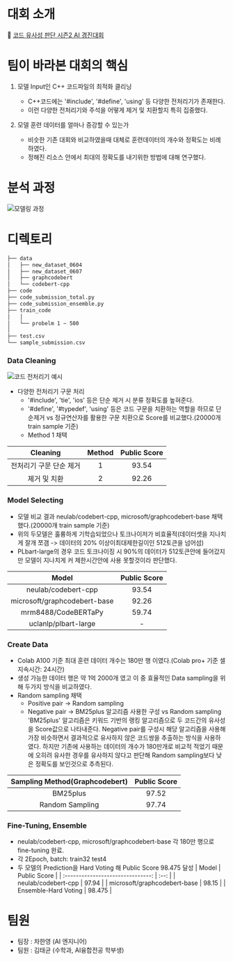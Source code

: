 # 대회 소개
:link: [코드 유사성 판단 시즌2 AI 경진대회](https://dacon.io/competitions/official/236228/overview/description)

# 팀이 바라본 대회의 핵심
1. 모델 Input인 C++ 코드파일의 최적화 클리닝
   - C++코드에는 '#include', '#define', 'using' 등 다양한 전처리기가 존재한다.
   - 이런 다양한 전처리기와 주석을 어떻게 제거 및 치환할지 특히 집중했다.

2. 모델 훈련 데이터를 얼마나 증강할 수 있는가
   - 비슷한 기존 대회와 비교하였을때 대체로 훈련데이터의 개수와 정확도는 비례하였다.
   - 정해진 리소스 안에서 최대의 정확도를 내기위한 방법에 대해 연구했다.

# 분석 과정
![모델링 과정](https://github.com/chahanyeong/cpp-code-similarity/assets/152364900/513b5dcc-5f71-40a1-b384-53f8dc91a957)

# 디렉토리
```bash
├── data
│   ├── new_dataset_0604
│   ├── new_dataset_0607
│   ├── graphcodebert
│   └── codebert-cpp
├── code
├── code_submission_total.py
├── code_submission_ensemble.py
├── train_code
│   │
│   └── probelm 1 ~ 500
│
├── test.csv
└── sample_submission.csv
``` 

### Data Cleaning
![코드 전처리기 예시](https://github.com/chahanyeong/cpp-code-similarity/assets/152364900/cb910f9b-1ad6-4cd7-b351-db370dba1d2b)
- 다양한 전처리기 구문 처리
  - '#include', 'tie', 'ios' 등은 단순 제거 시 분류 정확도를 높혀준다.
  - '#define', '#typedef', 'using' 등은 코드 구문을 치환하는 역할을 하므로 단순제거 vs 정규연산자를 활용한 구문 치환으로 Score를 비교했다.(20000개 train sample 기준)
  - Method 1 채택

|               Cleaning                | Method | Public Score |
| :-------------------------------: | :----: | :--: |
|     전처리기 구문 단순 제거      |  1  | 93.54 |
|          제거 및 치환          |  2  | 92.26 |


### Model Selecting
- 모델 비교 결과 neulab/codebert-cpp, microsoft/graphcodebert-base 채택했다.(20000개 train sample 기준)
- 위의 두모델은 훌륭하게 기학습되었으나 토크나이저가 비효율적(데이터셋을 지나치게 잘개 쪼갬 -> 데이터의 20% 이상이최대제한길이인 512토큰을 넘어섬)
- PLbart-large의 경우 코드 토크나이징 시 90%의 데이터가 512토큰안에 들어갔지만 모델이 지나치게 커 제한시간안에 사용 못할것이라 판단했다.


|               Model                | Public Score |
| :-------------------------------: | :--: |
|     neulab/codebert-cpp     | 93.54 |
|           microsoft/graphcodebert-base          | 92.26 |
|          mrm8488/CodeBERTaPy          | 59.74 |
|          uclanlp/plbart-large          | - |


### Create Data
- Colab A100 기준 최대 훈련 데이터 개수는 180만 행 이였다.(Colab pro+ 기준 셀 지속시간: 24시간)
- 생성 가능한 데이터 행은 약 1억 2000개 였고 이 중 효율적인 Data sampling을 위해 두가지 방식을 비교하였다.
- Random sampling 채택
  - Positive pair -> Random sampling
  - Negative pair -> BM25plus 알고리즘 사용한 구성 vs Random sampling
'BM25plus' 알고리즘은 키워드 기반의 랭킹 알고리즘으로 두 코드간의 유사성을 Score값으로 나타내준다. Negative pair를 구성시 해당 알고리즘을 사용해 가장 비슷하면서 결과적으로 유사하지 않은 코드쌍을 추출하는 방식을 사용하였다. 하지만 기존에 사용하는 데이터의 개수가 180만개로 비교적 적었기 때문에 오히려 유사한 경우를 유사하지 않다고 판단해 Random sampling보다 낮은 정확도를 보인것으로 추측된다.

|    Sampling Method(Graphcodebert)    | Public Score |
| :-------------------------------: | :--: |
|     BM25plus     | 97.52 |
|     Random Sampling    | 97.74 |

### Fine-Tuning, Ensemble
- neulab/codebert-cpp, microsoft/graphcodebert-base 각 180만 행으로 fine-tuning 완료.
- 각 2Epoch, batch: train32 test4
- 두 모델의 Prediction을 Hard Voting 해 Public Score 98.475 달성
|    Model    | Public Score |
| :-------------------------------: | :--: |
|     neulab/codebert-cpp     | 97.94 |
|     microsoft/graphcodebert-base    | 98.15 |
|     Ensemble-Hard Voting    | 98.475 |


# 팀원

- 팀장 : 차한영 (AI 엔지니어)
- 팀원 : 김태균 (수학과, AI융합전공 학부생)
